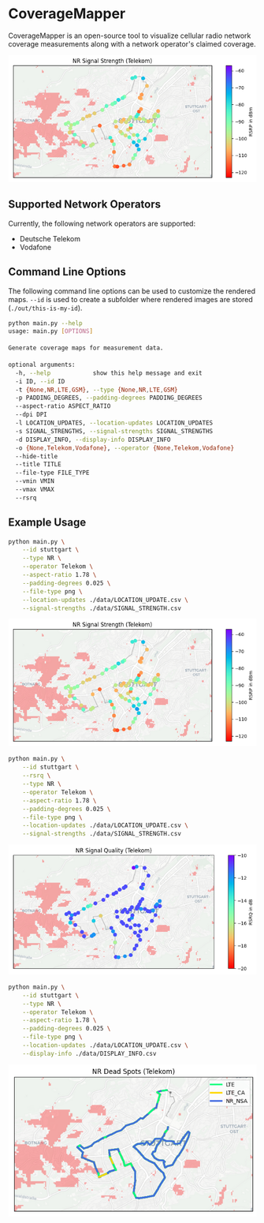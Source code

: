 # CoverageMapper

CoverageMapper is an open-source tool to visualize cellular radio network
coverage measurements along with a network operator's claimed coverage.

![Example Usage](.example/coverage-Telekom-NR-100.png)

## Supported Network Operators

Currently, the following network operators are supported:

- Deutsche Telekom
- Vodafone

## Command Line Options

The following command line options can be used to customize the rendered maps.
`--id` is used to create a subfolder where rendered images are stored
(`./out/this-is-my-id`).

```sh
python main.py --help
usage: main.py [OPTIONS]

Generate coverage maps for measurement data.

optional arguments:
  -h, --help            show this help message and exit
  -i ID, --id ID
  -t {None,NR,LTE,GSM}, --type {None,NR,LTE,GSM}
  -p PADDING_DEGREES, --padding-degrees PADDING_DEGREES
  --aspect-ratio ASPECT_RATIO
  --dpi DPI
  -l LOCATION_UPDATES, --location-updates LOCATION_UPDATES
  -s SIGNAL_STRENGTHS, --signal-strengths SIGNAL_STRENGTHS
  -d DISPLAY_INFO, --display-info DISPLAY_INFO
  -o {None,Telekom,Vodafone}, --operator {None,Telekom,Vodafone}
  --hide-title
  --title TITLE
  --file-type FILE_TYPE
  --vmin VMIN
  --vmax VMAX
  --rsrq
```

## Example Usage

```sh
python main.py \
    --id stuttgart \
    --type NR \
    --operator Telekom \
    --aspect-ratio 1.78 \
    --padding-degrees 0.025 \
    --file-type png \
    --location-updates ./data/LOCATION_UPDATE.csv \
    --signal-strengths ./data/SIGNAL_STRENGTH.csv
```

![Example Usage (RSRP)](.example/coverage-Telekom-NR-100.png)

```sh
python main.py \
    --id stuttgart \
    --rsrq \
    --type NR \
    --operator Telekom \
    --aspect-ratio 1.78 \
    --padding-degrees 0.025 \
    --file-type png \
    --location-updates ./data/LOCATION_UPDATE.csv \
    --signal-strengths ./data/SIGNAL_STRENGTH.csv
```

![Example Usage (RSRQ)](.example/coverage-Telekom-NR-rsrq-100.png)

```sh
python main.py \
    --id stuttgart \
    --type NR \
    --operator Telekom \
    --aspect-ratio 1.78 \
    --padding-degrees 0.025 \
    --file-type png \
    --location-updates ./data/LOCATION_UPDATE.csv \
    --display-info ./data/DISPLAY_INFO.csv
```

![Example Usage (Display Info)](.example/override-Telekom-NR-100.png)
